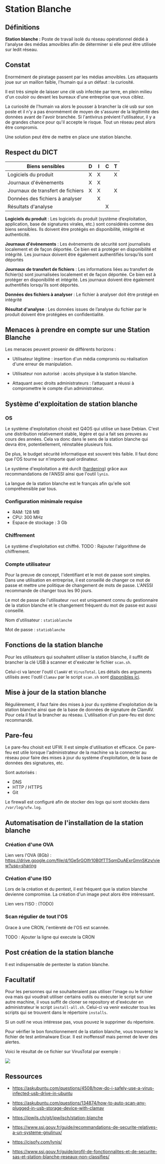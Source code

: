 # Station Blanche

## Définitions 

**Station blanche :** Poste de travail isolé du réseau opérationnel dédié à l'analyse des médias amovibles afin de déterminer si elle peut être utilisée sur ledit réseau.  

## Constat

Enormément de piratage passent par les médias amovibles. Les attaquants joue sur un maillon faible, l'humain qui a un défaut : la curiosité.

Il est très simple de laisser une clé usb infectée par terre, en plein milieu d'un couloir ou devant les bureaux d'une entreprise que vous ciblez.

La curiosité de l'humain va alors le pousser à brancher la clé usb sur son poste et il n'y a pas énormément de moyen de s'assurer de la légitimité des données 
avant de l'avoir branchée. Si l'antivirus prévient l'utilisateur, il y a de grandes chance pour qu'il accepte le risque. Tout un réseau peut alors être compromis.

Une solution peut être de mettre en place une station blanche.

## Respect du DICT

| Biens sensibles   | D | I | C | T |
|---|---|---|---|---|
| Logiciels du produit | X | X |   | X |
| Journaux d'évènements | X | X |   |  |
| Journaux de transfert de fichiers | X | X |   | X |
| Données des fichiers à analyser |  | X |   |  |
| Résultats d'analyse |  |  | X |  |

**Logiciels du produit** : Les logiciels du produit (système d’exploitation, application, base de signatures virales, etc.) sont considérés comme des biens sensibles. Ils doivent être protégés en disponibilité, intégrité et authenticité.

**Journaux d'évènements** : Les évènements de sécurité sont journalisés localement et de façon déportée. Ce bien est à protéger en disponibilité et intégrité. Les journaux doivent être également authentifiés lorsqu’ils sont déportés

**Journaux de transfert de fichiers** : Les informations liées au transfert de fichier(s) sont journalisées localement et de façon déportée. Ce bien est à protéger en disponibilité et intégrité. Les journaux doivent être également authentifiés lorsqu’ils sont déportés.

**Données des fichiers à analyser** : Le fichier à analyser doit être protégé en intégrité

**Résultat d'analyse** : Les données issues de l’analyse du fichier par le produit doivent être protégées en confidentialité.

## Menaces à prendre en compte sur une Station Blanche

Les menaces peuvent provenir de différents horizons :

- Utilisateur légitime : insertion d'un média compromis ou réalisation d'une erreur de manipulation.

- Utilisateur non autorisé : accès physique à la station blanche.

- Attaquant avec droits administrateurs : l’attaquant a réussi à compromettre le compte d’un administrateur.

## Système d'exploitation de station blanche

### OS

Le système d'exploitation choisit est Q4OS qui utilise un base Debian. C'est une distribution relativement stable, légère et qui a fait ses preuves au cours des années. Cela va donc dans le sens de la station blanche qui devra être, potentiellement, réinstallée plusieurs fois.

De plus, le budget sécurité informatique est souvent très faible. Il faut donc que l'OS tourne sur n'importe quel ordinateur.

Le système d'exploitation a été durcît ([hardening](./docs/hardening.md)) grâce aux recommandations de l'ANSSI ainsi que l'outil `lynis`.

La langue de la station blanche est le français afin qu'elle soit compréhensible par tous.

### Configuration minimale requise 

- RAM: 128 MB
- CPU: 300 MHz 
- Espace de stockage : 3 Gb

### Chiffrement

Le système d'exploitation est chiffré. TODO : Rajouter l'algorithme de chiffrement.

### Compte utilisateur

Pour la preuve de concept, l'identifiant et le mot de passe sont simples. Dans une utilisation en entreprise, il est conseillé de changer ce mot de passe et mettre une politique de changement de mots de passe. L'ANSSI recommande de changer tous les 90 jours.

Le mot de passe de l'utilisateur `root` est uniquement connu du gestionnaire de la station blanche et le changement fréquent du mot de passe est aussi conseillé.

Nom d'utilisateur : `statioblanche`

Mot de passe : `statioblanche`

## Fonctions de la station blanche

Pour les utilisateurs qui souhaitent utiliser la station blanche, il suffit de brancher la clé USB à scanner et d'exécuter le fichier `scan.sh`.

Celui-ci va lancer l'outil `ClamAV` et `VirusTotal`. Les détails des arguments utilisés avec l'outil `Clamav` par le script `scan.sh` sont [disponibles ici](./docs/clamav.md).

## Mise à jour de la station blanche

Régulièrement, il faut faire des mises à jour du système d'exploitation de la station blanche ainsi que de la base de données de signature de ClamAV. Pour cela il faut la brancher au réseau. L'utilisation d'un pare-feu est donc recommandé.

## Pare-feu

Le pare-feu choisit est UFW. Il est simple d'utilisation et efficace. Ce pare-feu est utile lorsque l'administrateur de la machine va la connecter au réseau pour faire des mises à jour du système d'exploitation, de la base de données des signatures, etc.

Sont autorisés :
- DNS
- HTTP / HTTPS
- Git

Le firewall est configuré afin de stocker des logs qui sont stockés dans `/var/log/ufw.log`.

## Automatisation de l'installation de la station blanche

### Création d'une OVA

Lien vers l'OVA (8Gb) : https://drive.google.com/file/d/1Ge5rGOlfr10B0fTT5qmDuAExrGmnSKzv/view?usp=sharing

### Création d'une ISO

Lors de la création et du pentest, il est fréquent que la station blanche devienne compromise. La création d'un image peut alors être intéressant.

Lien vers l'ISO : (TODO)

### Scan régulier de tout l'OS

Grace à une CRON, l'entièreté de l'OS est scannée.

TODO : Ajouter la ligne qui execute la CRON

## Post création de la station blanche

Il est indispensable de pentester la station blanche.

## Facultatif

Pour les personnes qui ne souhaiteraient pas utiliser l'image ou le fichier ova mais qui voudrait utiliser certains outils ou exécuter le script sur une autre machine, il vous suffit de cloner se repository et d'exécuter en administrateur le script `install-all.sh`. Celui-ci va venir exécuter tous les scripts qui se trouvent dans le répertoire `installs`.

Si un outil ne vous intéresse pas, vous pouvez le supprimer du répertoire.

Pour vérifier le bon fonctionnement de la station blanche, vous trouverez le fichier de test antimalware Eicar. Il est inoffenssif mais permet de lever des alertes.

Voici le résultat de ce fichier sur VirusTotal par exemple :

![](./images/virustotal-eicar.png)

## Ressources

- https://askubuntu.com/questions/4508/how-do-i-safely-use-a-virus-infected-usb-drive-in-ubuntu

- https://askubuntu.com/questions/134874/how-to-auto-scan-any-plugged-in-usb-storage-device-with-clamav

- https://jpwils.ch/git/jpwilsch/station-blanche

- https://www.ssi.gouv.fr/guide/recommandations-de-securite-relatives-a-un-systeme-gnulinux/

- https://cisofy.com/lynis/

- https://www.ssi.gouv.fr/guide/profil-de-fonctionnalites-et-de-securite-sas-et-station-blanche-reseaux-non-classifies/
